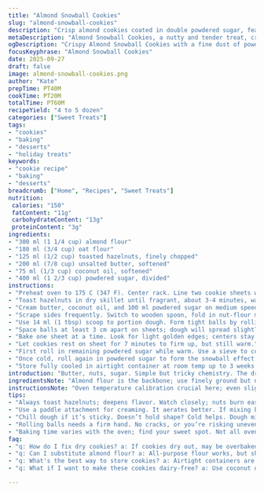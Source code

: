 ```yaml
---
title: "Almond Snowball Cookies"
slug: "almond-snowball-cookies"
description: "Crisp almond cookies coated in double powdered sugar, featuring a subtle twist with toasted hazelnuts and oat flour. Mix of soft butter and ground nuts creates a tender but sturdy texture. Visual cues key: golden edges, cracking sugar coating. Adjusted sugar amounts to balance oat flour mildness. Classic shaping method ensures even size and baking. Replace half butter with coconut oil for dairy-free. Store airtight; freezes well. Technique tips on creaming and rolling for perfect texture. Use visual doneness, not strict timing."
metaDescription: "Almond Snowball Cookies, a nutty and tender treat, crisp with powdered sugar coating. Perfect for gatherings or satisfying your sweet cravings."
ogDescription: "Crispy Almond Snowball Cookies with a fine dust of powdered sugar, rich in textures and flavors. A delightful treat any time of year."
focusKeyphrase: "Almond Snowball Cookies"
date: 2025-09-27
draft: false
image: almond-snowball-cookies.png
author: "Kate"
prepTime: PT40M
cookTime: PT20M
totalTime: PT60M
recipeYield: "4 to 5 dozen"
categories: ["Sweet Treats"]
tags:
- "cookies"
- "baking"
- "desserts"
- "holiday treats"
keywords:
- "cookie recipe"
- "baking"
- "desserts"
breadcrumb: ["Home", "Recipes", "Sweet Treats"]
nutrition: 
 calories: "150"
 fatContent: "11g"
 carbohydrateContent: "13g"
 proteinContent: "3g"
ingredients:
- "300 ml (1 1/4 cup) almond flour"
- "180 ml (3/4 cup) oat flour"
- "125 ml (1/2 cup) toasted hazelnuts, finely chopped"
- "200 ml (7/8 cup) unsalted butter, softened"
- "75 ml (1/3 cup) coconut oil, softened"
- "400 ml (1 2/3 cup) powdered sugar, divided"
instructions:
- "Preheat oven to 175 C (347 F). Center rack. Line two cookie sheets with parchment paper."
- "Toast hazelnuts in dry skillet until fragrant, about 3-4 minutes, watch for burning. Cool. Chop finely. Mix hazelnuts, almond flour and oat flour in bowl. Set aside."
- "Cream butter, coconut oil, and 100 ml powdered sugar on medium speed until fluffy, about 3-4 minutes. Use paddle attachment if available; better aeration equals lighter cookie."
- "Scrape sides frequently. Switch to wooden spoon, fold in nut-flour mix gently to avoid gluten development; over mixing toughens cookies."
- "Use 14 ml (1 tbsp) scoop to portion dough. Form tight balls by rolling between palms; surface should feel smooth, no cracks."
- "Space balls at least 3 cm apart on sheets; dough will spread slightly but keep shape."
- "Bake one sheet at a time. Look for light golden edges; centers stay pale and soft. Should jiggle just a bit when shaken gently. About 18-20 minutes."
- "Let cookies rest on sheet for 7 minutes to firm up, but still warm."
- "First roll in remaining powdered sugar while warm. Use a sieve to coat evenly; excess sugar dusts off easily into bowl for reuse."
- "Once cold, roll again in powdered sugar to form the snowball effect; twice for best coverage and slight crackling texture."
- "Store fully cooled in airtight container at room temp up to 3 weeks. Freeze in single layers wrapped well for up to 2 months."
introduction: "Butter, nuts, sugar. Simple but tricky chemistry. The dry flour balance shifts crispness, chew, and tenderness. Using oat flour adds a bit of chew and subtle sweetness, prevents dryness too fast. Hazelnuts take the place of almonds in part, offering deeper toasty flavor and crunch in every bite. Powdered sugar dusting not just decor; twice rolling locks in that snowy crust that cracks satisfyingly with the first bite. Temperature matters a lot here; underbake and they lack structure, overbake and they get dry and brown. Watch edges, jiggle in center. Timing is a guideline, your eyes and hands tell the story. Mixing—don’t overdo it or gluten kicks in, ruining delicate texture. This method lets you make dozens at once, then freeze half. Perfect treat to have on hand for guests or sudden sugar cravings."
ingredientsNote: "Almond flour is the backbone; use finely ground but not paste. If unavailable, blend blanched almonds in a food processor to fine meal, but watch for turning into butter. Oat flour brings softness and subtle chew but absorbs more moisture; you could swap it 1:1 with all-purpose flour for crisper texture but expect less nutty flavor. Toasting hazelnuts intensifies flavor but don’t skip. Substitute with toasted pecans or walnuts if you prefer. Butter plus coconut oil combo stabilizes dough; coconut oil replaces some fat providing tenderness and slight sweetness while keeping everything dairy-free. Powdered sugar amount reduced by 20% from traditional to compensate for oat flour sweetness and avoid cloying finish. Always sift powdered sugar to avoid lumps when coating. Could dust with cinnamon sugar mix for holiday twist."
instructionsNote: "Oven temperature calibration crucial here; even slight overheat browns edges too fast. Use parchment to prevent thin edges burning. Toast hazelnuts lightly to release oils, watch closely—nuts burn fast and ruin flavor. Creaming butter and coconut oil aerates fat and gives lift; skipping this yields flat cookies. When folding nut-flour mix, gentle coaxing prevents overworking dough—gluten development toughens delicate cookie. Portioning with a scoop gives uniform size and bake time. Rolling into balls ensures even shape; cracks cause uneven baking. Baking indication: pale tops with edges just coloring, slight wobble in center if tested gently doesn’t mean underdone, cookies firm up as they cool. Cooling on baking sheet makes cookies finish setting—transfer too soon and they fall apart. Rolling in powdered sugar warm makes it stick better; second roll dry sets crust and prevents sticking. Cookie storage: airtight at room temp retains crisp outside, soft inside. Freeze between parchment sheets in Ziploc to avoid clumping. Thaw before slicing if using with sandwich fillings."
tips:
- "Always toast hazelnuts; deepens flavor. Watch closely; nuts burn easily. A few minutes can change everything. Smell when they start releasing oils."
- "Use a paddle attachment for creaming. It aerates better. If mixing by hand, you're in for arm work. Keep at it until fluffy, light. Texture matters."
- "Chill dough if it’s sticky. Doesn’t hold shape? Cold helps. Dough might seem too soft; trust the process. It firms when baked. Visual cues key."
- "Rolling balls needs a firm hand. No cracks, or you’re risking uneven baking. A smooth surface bakes evenly. Pay attention to spacing between them."
- "Baking time varies with the oven; find your sweet spot. Not all ovens are calibrated. Look for those light golden edges, soft centers. Timing isn’t everything."
faq:
- "q: How do I fix dry cookies? a: If cookies dry out, may be overbaked. Watch edges; jiggle in center matters. Moisture control is key."
- "q: Can I substitute almond flour? a: All-purpose flour works, but shifts texture; less nutty. Not as tender; prefer a blend? Try mixing back half."
- "q: What's the best way to store cookies? a: Airtight containers are essential. Room temp retains center softness. Freeze with layers; keep from clumping."
- "q: What if I want to make these cookies dairy-free? a: Use coconut oil; replace half butter. Creates similar texture without dairy. Easy change."

---
```

